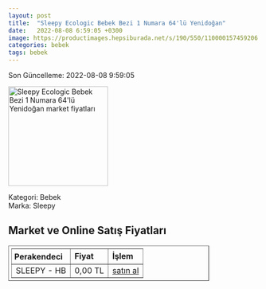```yaml
---
layout: post
title:  "Sleepy Ecologic Bebek Bezi 1 Numara 64'lü Yenidoğan"
date:   2022-08-08 6:59:05 +0300
image: https://productimages.hepsiburada.net/s/190/550/110000157459206.jpg
categories: bebek
tags: bebek
---
```


Son Güncelleme: 2022-08-08 9:59:05

<img src="https://productimages.hepsiburada.net/s/190/550/110000157459206.jpg" width="200" alt="Sleepy Ecologic Bebek Bezi 1 Numara 64'lü Yenidoğan market fiyatları" />

Kategori: Bebek
<br />
Marka: Sleepy

<h2>Market ve Online Satış Fiyatları</h2>

<table border="1" style="padding: 5px;width:80%;">
  <tr>
    <td style="padding: 5px;"><strong>Perakendeci</strong></td>
    <td><strong>Fiyat</strong></td>
    <td><strong>İşlem</strong></td>
  </tr>
  <tr>
              <td title="Hepsiburada/Sleepy Mağazası">SLEEPY - HB</td>
              <td>0,00 TL</td>
              <td><a title="Hepsiburada/Sleepy Mağazası" target="_blank" href="https://www.hepsiburada.com/sleepy-ecologic-bebek-bezi-1-numara-64-lu-yenidogan-islak-bebek-bakim-havlusu-p-HBCV00001Q31HO?magaza=Sleepy">satın al</a></td>
            </tr>
</table>
